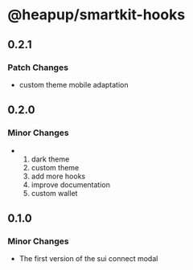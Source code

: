 # @heapup/smartkit-hooks

## 0.2.1

### Patch Changes

- custom theme
  mobile adaptation

## 0.2.0

### Minor Changes

- 1. dark theme
  2. custom theme
  3. add more hooks
  4. improve documentation
  5. custom wallet

## 0.1.0

### Minor Changes

- The first version of the sui connect modal
